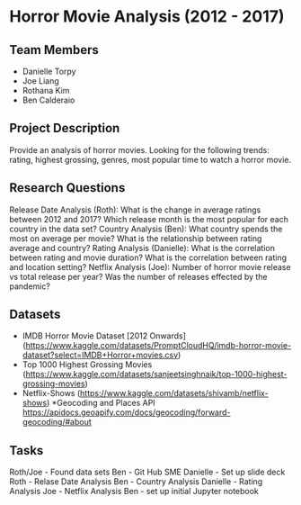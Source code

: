 # Horror Movie Analysis (2012 - 2017)
## Team Members
* Danielle Torpy 
* Joe Liang
* Rothana Kim
* Ben Calderaio

## Project Description
Provide an analysis of horror movies.  Looking for the following trends: rating, highest grossing, genres, most popular time to watch a horror movie.

## Research Questions
Release Date Analysis (Roth):
What is the change in average ratings between 2012 and 2017?
Which release month is the most popular for each country in the data set?
Country Analysis (Ben):
What country spends the most on average per movie?
What is the relationship between rating average and country?
Rating Analysis (Danielle):
What is the correlation  between rating and movie duration?
What is the correlation between rating and location setting?
Netflix Analysis (Joe):
Number of horror movie release vs total release per year?
Was the number of releases effected by the pandemic? 



## Datasets
* IMDB Horror Movie Dataset [2012 Onwards]
(https://www.kaggle.com/datasets/PromptCloudHQ/imdb-horror-movie-dataset?select=IMDB+Horror+movies.csv)
* Top 1000 Highest Grossing Movies
(https://www.kaggle.com/datasets/sanjeetsinghnaik/top-1000-highest-grossing-movies)
* Netflix-Shows
(https://www.kaggle.com/datasets/shivamb/netflix-shows)
*Geocoding and Places API 
https://apidocs.geoapify.com/docs/geocoding/forward-geocoding/#about

## Tasks
Roth/Joe - Found data sets
Ben - Git Hub SME
Danielle - Set up slide deck
Roth - Relase Date Analysis
Ben - Country Analysis
Danielle - Rating Analysis
Joe - Netflix Analysis
Ben - set up initial Jupyter notebook



